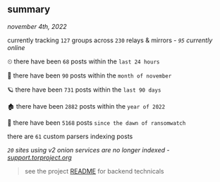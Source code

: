 
## summary
_november 4th, 2022_

currently tracking `127` groups across `230` relays & mirrors - _`95` currently online_

⏲ there have been `68` posts within the `last 24 hours`

🦈 there have been `90` posts within the `month of november`

🪐 there have been `731` posts within the `last 90 days`

🏚 there have been `2882` posts within the `year of 2022`

🦕 there have been `5168` posts `since the dawn of ransomwatch`

there are `61` custom parsers indexing posts

_`20` sites using v2 onion services are no longer indexed - [support.torproject.org](https://support.torproject.org/onionservices/v2-deprecation/)_

> see the project [README](https://github.com/joshhighet/ransomwatch#ransomwatch--) for backend technicals
